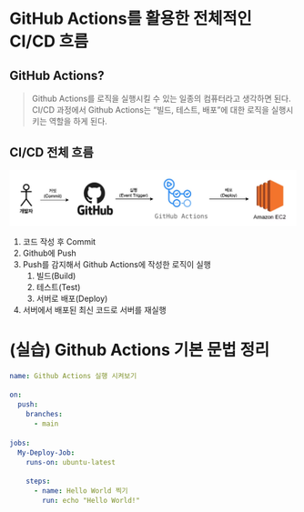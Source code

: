 # GitHub Actions를 활용한 전체적인 CI/CD 흐름

## GitHub Actions?

> Github Actions를 로직을 실행시킬 수 있는 일종의 컴퓨터라고 생각하면 된다. CI/CD 과정에서 Github Actions는 “빌드, 테스트, 배포”에 대한 로직을 실행시키는 역할을 하게 된다.

## CI/CD 전체 흐름

![img.png](img.png)

1. 코드 작성 후 Commit
2. Github에 Push
3. Push를 감지해서 Github Actions에 작성한 로직이 실행
    1. 빌드(Build)
    2. 테스트(Test)
    3. 서버로 배포(Deploy)
4. 서버에서 배포된 최신 코드로 서버를 재실행

# (실습) Github Actions 기본 문법 정리

```yaml
name: Github Actions 실행 시켜보기

on:
  push:
    branches:
      - main

jobs:
  My-Deploy-Job:
    runs-on: ubuntu-latest

    steps:
      - name: Hello World 찍기
        run: echo "Hello World!"
```
